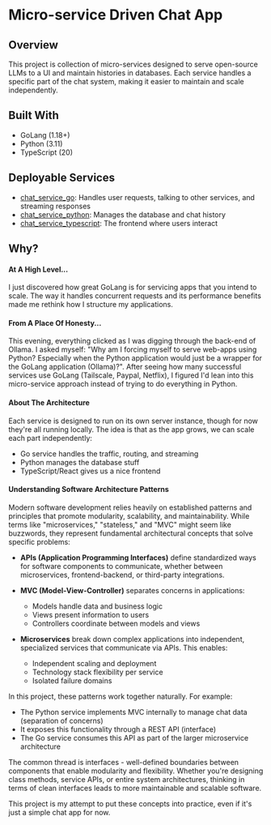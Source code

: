 # Micro-service Driven Chat App

## Overview

This project is collection of micro-services designed to serve open-source LLMs to a UI and maintain histories in databases. Each service handles a specific part of the chat system, making it easier to maintain and scale independently.

## Built With

- GoLang (1.18+)
- Python (3.11)
- TypeScript (20)

## Deployable Services

- [chat_service_go](chat_service_go/readme.md): Handles user requests, talking to other services, and streaming responses
- [chat_service_python](chat_service_python/readme.md): Manages the database and chat history
- [chat_service_typescript](chat_service_typescript/readme.md): The frontend where users interact

## Why?

#### At A High Level...
I just discovered how great GoLang is for servicing apps that you intend to scale. The way it handles concurrent requests and its performance benefits made me rethink how I structure my applications.

#### From A Place Of Honesty...
This evening, everything clicked as I was digging through the back-end of Ollama. I asked myself: "Why am I forcing myself to serve web-apps using Python? Especially when the Python application would just be a wrapper for the GoLang application (Ollama)?". After seeing how many successful services use GoLang (Tailscale, Paypal, Netflix), I figured I'd lean into this micro-service approach instead of trying to do everything in Python.

#### About The Architecture
Each service is designed to run on its own server instance, though for now they're all running locally. The idea is that as the app grows, we can scale each part independently:
- Go service handles the traffic, routing, and streaming
- Python manages the database stuff
- TypeScript/React gives us a nice frontend

#### Understanding Software Architecture Patterns
Modern software development relies heavily on established patterns and principles that promote modularity, scalability, and maintainability. While terms like "microservices," "stateless," and "MVC" might seem like buzzwords, they represent fundamental architectural concepts that solve specific problems:

- **APIs (Application Programming Interfaces)** define standardized ways for software components to communicate, whether between microservices, frontend-backend, or third-party integrations.

- **MVC (Model-View-Controller)** separates concerns in applications:
  - Models handle data and business logic
  - Views present information to users
  - Controllers coordinate between models and views

- **Microservices** break down complex applications into independent, specialized services that communicate via APIs. This enables:
  - Independent scaling and deployment
  - Technology stack flexibility per service
  - Isolated failure domains

In this project, these patterns work together naturally. For example:
- The Python service implements MVC internally to manage chat data (separation of concerns)
- It exposes this functionality through a REST API (interface)
- The Go service consumes this API as part of the larger microservice architecture

The common thread is interfaces - well-defined boundaries between components that enable modularity and flexibility. Whether you're designing class methods, service APIs, or entire system architectures, thinking in terms of clean interfaces leads to more maintainable and scalable software.

This project is my attempt to put these concepts into practice, even if it's just a simple chat app for now.

